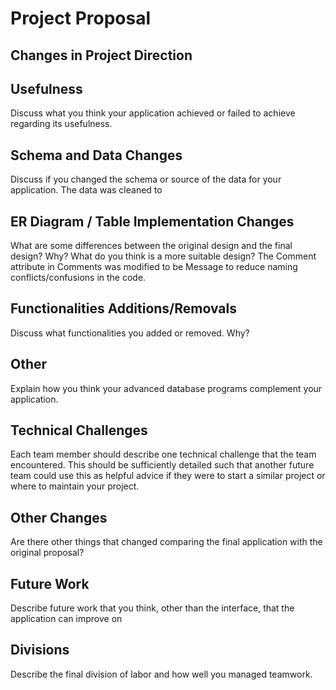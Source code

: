 # Project Proposal
## Changes in Project Direction

## Usefulness
Discuss what you think your application achieved or failed to achieve regarding its usefulness.

## Schema and Data Changes
Discuss if you changed the schema or source of the data for your application.
The data was cleaned to 

## ER Diagram / Table Implementation Changes
What are some differences between the original design and the final design? Why? What do you think is a more suitable design? 
The Comment attribute in Comments was modified to be Message to reduce naming conflicts/confusions in the code. 


## Functionalities Additions/Removals
Discuss what functionalities you added or removed. Why?

## Other
Explain how you think your advanced database programs complement your application.

## Technical Challenges
Each team member should describe one technical challenge that the team encountered.  This should be sufficiently detailed such that another future team could use this as helpful advice if they were to start a similar project or where to maintain your project. 

## Other Changes
Are there other things that changed comparing the final application with the original proposal?

## Future Work
Describe future work that you think, other than the interface, that the application can improve on

## Divisions
Describe the final division of labor and how well you managed teamwork.
